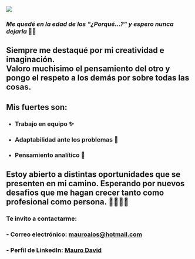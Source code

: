 <img src="https://res.cloudinary.com/maurodavid/image/upload/v1665554699/Redes%20personales/Sin_t%C3%ADtulo-1_rtmwbi.png"/>

### ***Me quedé en la edad de los "¿Porqué...?" y espero nunca dejarla*** 🚀🚀

## Siempre me destaqué por mi creatividad e imaginación. <br> Valoro muchisimo el pensamiento del otro y pongo el respeto a los demás por sobre todas las cosas.

## Mis fuertes son: 

* ### Trabajo en equipo ✨
* ### Adaptabilidad ante los problemas 🤺
* ### Pensamiento analítico 🧐

## Estoy abierto a distintas oportunidades que se presenten en mi camino. Esperando por nuevos desafios que me hagan crecer tanto como profesional como persona. 💪🏻💪🏻


### Te invito a contactarme:

### - Correo electrónico: mauroalos@hotmail.com
### - Perfil de LinkedIn: [Mauro David](https://www.linkedin.com/in/mauro-david-89432b193/)


